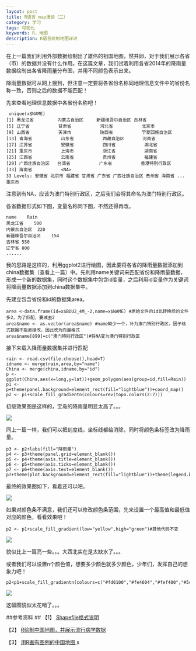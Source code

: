 ```yaml
---
layout: post
title: R语言 map漫谈（二）
category: 学习
tags: 可视化
keywords: R，地图
description: R语言绘制地图详讲
---
```


在上一篇我们利用外部数据绘制出了雄伟的祖国地图，然并卵，对于我们展示各省（市）的数据并没有什么作用。在这篇文章，我们试着利用各省2014年的降雨量数据绘制出各省降雨量分布图，并用不同颜色表示出来。

降雨量数据可从网上搜到，但注意一定要将各省份名称同地理信息文件中的省份名称一致，否则之后的数据不能匹配！

先来查看地理信息数据中各省份名称吧！

     unique(x$NAME)
    [1] 黑龙江省         内蒙古自治区     新疆维吾尔自治区 吉林省          
    [5] 辽宁省           甘肃省           河北省           北京市          
    [9] 山西省           天津市           陕西省           宁夏回族自治区  
    [13] 青海省           山东省           西藏自治区       河南省          
    [17] 江苏省           安徽省           四川省           湖北省          
    [21] 重庆市           上海市           浙江省           湖南省          
    [25] 江西省           云南省           贵州省           福建省          
    [29] 广西壮族自治区   台湾省           广东省           香港特别行政区  
    [33] 海南省           <NA>            
    33 Levels: 安徽省 北京市 福建省 甘肃省 广东省 广西壮族自治区 贵州省 海南省 ... 重庆市

注意到有NA，应该为澳门特别行政区，之后我们会将其命名为澳门特别行政区。

各省数据形式如下图，变量名称同下图，不然还得再改。

    name	Rain
    黑龙江省	500
    内蒙古自治区	220
    新疆维吾尔自治区	154
    吉林省	550
    辽宁省	800
    ......

 我的思路是这样的，利用ggplot2进行绘图，因此要将各省的降雨量数据添加到china数据集（查看上一篇）中。先利用name关键词来匹配省份和降雨量数据，形成一个新的数据集，同时这个数据集中包含id变量，之后利用id变量作为关键词将降雨量数据添加到china数据集中。
 
先建立包含省份和id的数据集area。
    
    area <-data.frame(id=x$BOU2_4M_-2,name=x$NAME) #原始文件的id比转换后的文件多2，为了匹配，要减去2
    area$name <- as.vector(area$name) #name缺少一个，补为澳门特别行政区，因子格式数据不能直接改，因此改为向量格式
    area$name[899]=c("澳门特别行政区")#将NA变为澳门特别行政区

接下来载入降雨量数据集并进行匹配

    rain <- read.csv(file.choose(),head=T)
    idname <- merge(rain,area,by="name")
    China <- merge(china,idname,by="id")
    p <- ggplot(China,aes(x=long,y=lat))+geom_polygon(aes(group=id,fill=Rain))
    p1 <- p+theme(panel.background=element_rect(fill="lightblue"))+coord_map()
    p2 <- p1+scale_fill_gradientn(colours=rev(topo.colors(2:7)))

初级效果图是这样的，宝岛的降雨量明显太高了。。。

<img src="http://7xo51k.com1.z0.glb.clouddn.com/mapRplot03%20-%20副本.png-wx" align=center />

同上一篇一样，我们可以把刻度线，坐标线都给消除，同时将颜色条标签改为降雨量。

    p3 <- p2+labs(fill="降雨量")
    p4 <- p3+theme(panel.grid=element_blank())
    p5 <- p4+theme(axis.title=element_blank())
    p6 <- p5+theme(axis.ticks=element_blank())
    p7 <- p6+theme(axis.text=element_blank())
    p7+theme(plot.background=element_rect(fill="lightblue"))+theme(legend.background=element_rect(fill="lightblue"))

最终的效果图如下，看着还可以吧。

<img src="http://7xo51k.com1.z0.glb.clouddn.com/mapRplot02%20-%20副本.png-wx" align=center />

如果对颜色条不满意，我们还可以修改颜色条范围，先来设置一个最高值和最低值对应的颜色，看看效果吧！

    p2 <- p1+scale_fill_gradient(low="yellow",high="green")#其他代码不变

<img src="http://7xo51k.com1.z0.glb.clouddn.com/mapcolor1.png-wx" align=center />

貌似比上一篇亮一些。。。大西北实在是太缺水了。。。

或者我们可以设置n个颜色值，想要多少颜色就多少颜色，少年们，发挥自己的想象力吧！

    p2<p1+scale_fill_gradientn(colours=c("#fd0100","#fe4604","#fef400","#5cfce2","#3078ff"))

<img src="http://7xo51k.com1.z0.glb.clouddn.com/mapcolor2.png-wx" align=center />

这幅图貌似太花哨了。。。

##参考资料 ##
【1】 [Shapefile格式说明]( http://blog.csdn.net/cleverysm/article/details/2114006)

【2】 [R绘制中国地图，并展示流行病学数据](http://cos.name/2014/08/r-maps-for-china/)

【3】 [ 用R画有图例的中国地图 ]( http://blog.csdn.net/lichangzai/article/details/40856543)s